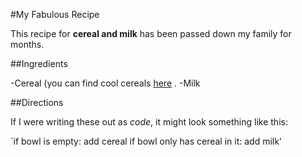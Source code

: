 #My Fabulous Recipe

This recipe for **cereal and milk** has been passed down my family for months.

##Ingredients

-Cereal (you can find cool cereals [here](www.example.com/coolcereals) .
-Milk

##Directions

If I were writing these out as _code_, it might look something like this:

`if bowl is empty:
  add cereal
 if bowl only has cereal in it:
  add milk'
